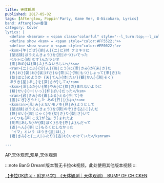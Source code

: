 ```yaml
---
title: 天体観測
published: 2017-05-02
tags: [Afterglow, Poppin'Party, Game Ver, O-Nicokara, Lyrics]
band: Afterglow×香澄
category: Cover
lyrics: |
  <define <ksmran> = <span class="colorful" style="--l_turn:top;--l_colors:#FF5522, #EE0022;">>
  <define show <ksm> = <span style="color:#FF5522;">>
  <define show <ran> = <span style="color:#EE0022;">>
  <ksm>{午|ごぜ}{前|ん}{二|に}时 フミキリに
  {望远镜|ぼうえんきょう}を{担|かつ}いでった
  ベルトに{結|むす}んだラジオ
  {雨|あめ}は{降|ふ}らないらしい</ksm>
  <ran>{二|にふ}{分|ん}{後|こう}に{君|きみ}が{来|き}た
  {大|お}{袈|お}{裟|げさ}な{荷|に}{物|もつ}しょって{来|き}た
  {始|はじ}めようか {天|てん}{体|たい}{観|かん}{測|そく}
  ほうき{星|ほし}を{探|さが}して</ran>
  <ksm>{深|ふか}い{闇|やみ}に{飲|の}まれないように
  {精|せい}{一|いっ}{杯|ぱい}だった</ksm>
  <ran>{君|きみ}の{震|ふる}える{手|て}を
  {握|にぎ}ろうとした あの{日|ひ}は</ran>
  <ksmran>{見|み}えないモノを{見|み}ようとして
  {望远镜|ぼうえんきょう}を{覗|のぞ}き{込|こ}んだ
  {静|せい}{寂|じゃく}を{切|き}り{裂|さ}いて
  いくつも{声|こえ}が{生|う}まれたよ
  {明日|あした}が{僕|ぼく}らを{呼|よ}んだって
  {返|へん}{事|じ}もろくにしなかった
  「イマ」という ほうき{星|ほし}
  {君|きみ}と{二人|ふたり}{追|お}いかけていた</ksmran>

---
```

AP,天体观您,观星,天体观测

:::note
BanG Dream!版本暂无卡拉ok视频，此处使用其他版本视频
:::
<summary>
    <a href="https://www.bilibili.com/video/BV1Bf5KzMESV/">
        【卡拉OK练习・附罗马字】　《天体観測｜天体观测》　BUMP OF CHICKEN
    </a>
</summary>
